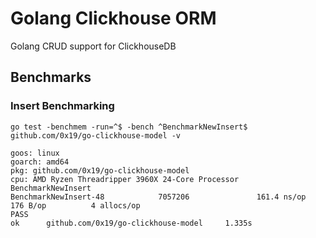 # Golang Clickhouse ORM
Golang CRUD support for ClickhouseDB


## Benchmarks

### Insert Benchmarking
```
go test -benchmem -run=^$ -bench ^BenchmarkNewInsert$ github.com/0x19/go-clickhouse-model -v

goos: linux
goarch: amd64
pkg: github.com/0x19/go-clickhouse-model
cpu: AMD Ryzen Threadripper 3960X 24-Core Processor 
BenchmarkNewInsert
BenchmarkNewInsert-48            7057206               161.4 ns/op           176 B/op          4 allocs/op
PASS
ok      github.com/0x19/go-clickhouse-model     1.335s
```